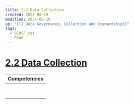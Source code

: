 ```yaml
---
title: 2.2 Data Collection
created: 2024-08-19
modified: 2024-08-19
up: "[[2 Data Governance, Collection and Stewardship]]"
tags:
  - GCDCF_cat
  - PCWG
---
```

# [2.2 Data Collection](2.2%20Data%20Collection.md)

| Competencies         |
| -------------------- |
|  |
|  |
|  |
|  |
|  |
|  |
|  |
|  |